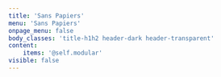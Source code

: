 ```yaml
---
title: 'Sans Papiers'
menu: 'Sans Papiers'
onpage_menu: false
body_classes: 'title-h1h2 header-dark header-transparent'
content:
    items: '@self.modular'
visible: false
---
```


